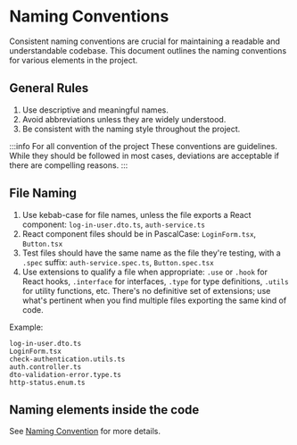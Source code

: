 # Naming Conventions

Consistent naming conventions are crucial for maintaining a readable and understandable codebase. This document outlines the naming conventions for various elements in the project.

## General Rules

1. Use descriptive and meaningful names.
2. Avoid abbreviations unless they are widely understood.
3. Be consistent with the naming style throughout the project.

:::info For all convention of the project
These conventions are guidelines. While they should be followed in most cases, deviations are acceptable if there are compelling reasons.
:::

## File Naming

1. Use kebab-case for file names, unless the file exports a React component: `log-in-user.dto.ts`, `auth-service.ts`
2. React component files should be in PascalCase: `LoginForm.tsx`, `Button.tsx`
3. Test files should have the same name as the file they're testing, with a `.spec` suffix: `auth-service.spec.ts`, `Button.spec.tsx`
4. Use extensions to qualify a file when appropriate: `.use` or `.hook` for React hooks, `.interface` for interfaces, `.type` for type definitions, `.utils` for utility functions, etc. There's no definitive set of extensions; use what's pertinent when you find multiple files exporting the same kind of code.

Example:
```
log-in-user.dto.ts
LoginForm.tsx
check-authentication.utils.ts
auth.controller.ts
dto-validation-error.type.ts
http-status.enum.ts
```

## Naming elements inside the code

See [Naming Convention](/docs/code-quality/naming-conventions) for more details.
